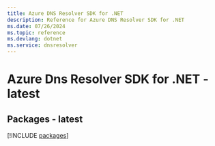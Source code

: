 ```yaml
---
title: Azure DNS Resolver SDK for .NET
description: Reference for Azure DNS Resolver SDK for .NET
ms.date: 07/26/2024
ms.topic: reference
ms.devlang: dotnet
ms.service: dnsresolver
---
```

# Azure Dns Resolver SDK for .NET - latest
## Packages - latest
[!INCLUDE [packages](dns-resolver-index.md)]